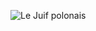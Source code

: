 ![Le Juif polonais](https://upload.wikimedia.org/wikipedia/commons/thumb/1/1e/The_Mahasattva_of_Truc_Lam_leaves_the_Mountain_%E7%AB%B9%E6%9E%97%E5%A4%A7%E5%A3%AB%E5%87%BA%E5%B1%B1%E5%9C%96.jpg/3500px-The_Mahasattva_of_Truc_Lam_leaves_the_Mountain_%E7%AB%B9%E6%9E%97%E5%A4%A7%E5%A3%AB%E5%87%BA%E5%B1%B1%E5%9C%96.jpg)